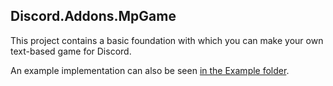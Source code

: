 ﻿## Discord.Addons.MpGame
This project contains a basic foundation with which
you can make your own text-based game for Discord.

An example implementation can also be seen
[in the Example folder](https://github.com/Joe4evr/Discord.Addons/tree/master/Examples/MpGame/).
